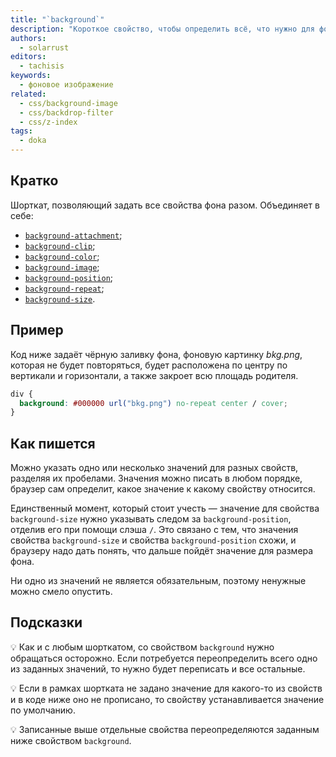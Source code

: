 ```yaml
---
title: "`background`"
description: "Короткое свойство, чтобы определить всё, что нужно для фона."
authors:
  - solarrust
editors:
  - tachisis
keywords:
  - фоновое изображение
related:
  - css/background-image
  - css/backdrop-filter
  - css/z-index
tags:
  - doka
---
```


## Кратко

Шорткат, позволяющий задать все свойства фона разом. Объединяет в себе:

- [`background-attachment`](/css/background-attachment/);
- [`background-clip`](/css/background-clip/);
- [`background-color`](/css/background-color/);
- [`background-image`](/css/background-image/);
- [`background-position`](/css/background-position/);
- [`background-repeat`](/css/background-repeat/);
- [`background-size`](/css/background-size/).

## Пример

Код ниже задаёт чёрную заливку фона, фоновую картинку _bkg.png_, которая не будет повторяться, будет расположена по центру по вертикали и горизонтали, а также закроет всю площадь родителя.

```css
div {
  background: #000000 url("bkg.png") no-repeat center / cover;
}
```

## Как пишется

Можно указать одно или несколько значений для разных свойств, разделяя их пробелами. Значения можно писать в любом порядке, браузер сам определит, какое значение к какому свойству относится.

Единственный момент, который стоит учесть — значение для свойства `background-size` нужно указывать следом за `background-position`, отделив его при помощи слэша `/`. Это связано с тем, что значения свойства `background-size` и свойства `background-position` схожи, и браузеру надо дать понять, что дальше пойдёт значение для размера фона.

Ни одно из значений не является обязательным, поэтому ненужные можно смело опустить.

## Подсказки

💡 Как и с любым шорткатом, со свойством `background` нужно обращаться осторожно. Если потребуется переопределить всего одно из заданных значений, то нужно будет переписать и все остальные.

💡 Если в рамках шортката не задано значение для какого-то из свойств и в коде ниже оно не прописано, то свойству устанавливается значение по умолчанию.

💡 Записанные выше отдельные свойства переопределяются заданным ниже свойством `background`.
